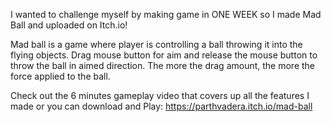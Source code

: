I wanted to challenge myself by making game in ONE WEEK so I made Mad Ball and uploaded on Itch.io!

Mad ball is a game where player is controlling a ball throwing it into the flying objects. Drag mouse button for aim and release the mouse button to throw the ball in aimed direction. The more the drag amount, the more the force applied to the ball.

Check out the 6 minutes gameplay video that covers up all the features I made or you can download and Play:  https://parthvadera.itch.io/mad-ball

